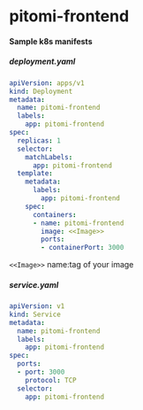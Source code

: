 # pitomi-frontend

#### Sample k8s manifests

##### deployment.yaml

```yaml
apiVersion: apps/v1
kind: Deployment
metadata:
  name: pitomi-frontend
  labels:
    app: pitomi-frontend
spec:
  replicas: 1
  selector:
    matchLabels:
      app: pitomi-frontend
  template:
    metadata:
      labels:
        app: pitomi-frontend
    spec:
      containers:
      - name: pitomi-frontend
        image: <<Image>>
        ports:
        - containerPort: 3000

```

`<<Image>>` name:tag of your image



##### service.yaml

```yaml
apiVersion: v1
kind: Service
metadata:
  name: pitomi-frontend
  labels:
    app: pitomi-frontend
spec:
  ports:
  - port: 3000
    protocol: TCP
  selector:
    app: pitomi-frontend

```

